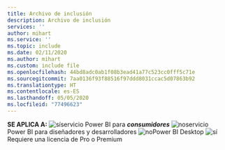 ```yaml
---
title: Archivo de inclusión
description: Archivo de inclusión
services: ''
author: mihart
ms.service: ''
ms.topic: include
ms.date: 02/11/2020
ms.author: mihart
ms.custom: include file
ms.openlocfilehash: 44bd8adc0ab1f08b3ead41a77c523cc0fff5c71e
ms.sourcegitcommit: 7aa0136f93f88516f97ddd8031ccac5d07863b92
ms.translationtype: HT
ms.contentlocale: es-ES
ms.lasthandoff: 05/05/2020
ms.locfileid: "77496623"
---
```

<Token>**SE APLICA A:** ![sí](media/yes.png)servicio Power BI para ***consumidores*** ![no](media/no.png)servicio Power BI para diseñadores y desarrolladores ![no](media/no.png)Power BI Desktop ![sí](media/maybe.png)Requiere una licencia de Pro o Premium </Token>